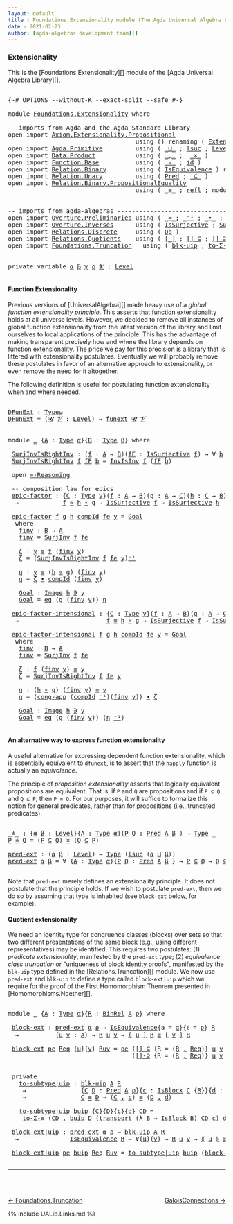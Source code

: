 ```yaml
---
layout: default
title : Foundations.Extensionality module (The Agda Universal Algebra Library)
date : 2021-02-23
author: [agda-algebras development team][]
---
```


### Extensionality

This is the [Foundations.Extensionality][] module of the [Agda Universal Algebra Library][].

<pre class="Agda">

<a id="294" class="Symbol">{-#</a> <a id="298" class="Keyword">OPTIONS</a> <a id="306" class="Pragma">--without-K</a> <a id="318" class="Pragma">--exact-split</a> <a id="332" class="Pragma">--safe</a> <a id="339" class="Symbol">#-}</a>

<a id="344" class="Keyword">module</a> <a id="351" href="Foundations.Extensionality.html" class="Module">Foundations.Extensionality</a> <a id="378" class="Keyword">where</a>

<a id="385" class="Comment">-- imports from Agda and the Agda Standard Library ------------------------------------</a>
<a id="473" class="Keyword">open</a> <a id="478" class="Keyword">import</a> <a id="485" href="Axiom.Extensionality.Propositional.html" class="Module">Axiom.Extensionality.Propositional</a>
                                   <a id="555" class="Keyword">using</a> <a id="561" class="Symbol">()</a> <a id="564" class="Keyword">renaming</a> <a id="573" class="Symbol">(</a> <a id="575" href="Axiom.Extensionality.Propositional.html#741" class="Function">Extensionality</a> <a id="590" class="Symbol">to</a> <a id="593" class="Function">funext</a> <a id="600" class="Symbol">)</a>
<a id="602" class="Keyword">open</a> <a id="607" class="Keyword">import</a> <a id="614" href="Agda.Primitive.html" class="Module">Agda.Primitive</a>         <a id="637" class="Keyword">using</a> <a id="643" class="Symbol">(</a> <a id="645" href="Agda.Primitive.html#810" class="Primitive Operator">_⊔_</a> <a id="649" class="Symbol">;</a> <a id="651" href="Agda.Primitive.html#780" class="Primitive">lsuc</a> <a id="656" class="Symbol">;</a> <a id="658" href="Agda.Primitive.html#597" class="Postulate">Level</a> <a id="664" class="Symbol">)</a> <a id="666" class="Keyword">renaming</a> <a id="675" class="Symbol">(</a> <a id="677" href="Agda.Primitive.html#326" class="Primitive">Set</a> <a id="681" class="Symbol">to</a> <a id="684" class="Primitive">Type</a> <a id="689" class="Symbol">;</a> <a id="691" href="Agda.Primitive.html#381" class="Primitive">Setω</a> <a id="696" class="Symbol">to</a> <a id="699" class="Primitive">Typeω</a> <a id="705" class="Symbol">)</a>
<a id="707" class="Keyword">open</a> <a id="712" class="Keyword">import</a> <a id="719" href="Data.Product.html" class="Module">Data.Product</a>           <a id="742" class="Keyword">using</a> <a id="748" class="Symbol">(</a> <a id="750" href="Agda.Builtin.Sigma.html#236" class="InductiveConstructor Operator">_,_</a> <a id="754" class="Symbol">;</a>  <a id="757" href="Data.Product.html#1167" class="Function Operator">_×_</a> <a id="761" class="Symbol">)</a>
<a id="763" class="Keyword">open</a> <a id="768" class="Keyword">import</a> <a id="775" href="Function.Base.html" class="Module">Function.Base</a>          <a id="798" class="Keyword">using</a> <a id="804" class="Symbol">(</a> <a id="806" href="Function.Base.html#1031" class="Function Operator">_∘_</a> <a id="810" class="Symbol">;</a> <a id="812" href="Function.Base.html#615" class="Function">id</a> <a id="815" class="Symbol">)</a>
<a id="817" class="Keyword">open</a> <a id="822" class="Keyword">import</a> <a id="829" href="Relation.Binary.html" class="Module">Relation.Binary</a>        <a id="852" class="Keyword">using</a> <a id="858" class="Symbol">(</a> <a id="860" href="Relation.Binary.Structures.html#1522" class="Record">IsEquivalence</a> <a id="874" class="Symbol">)</a> <a id="876" class="Keyword">renaming</a> <a id="885" class="Symbol">(</a> <a id="887" href="Relation.Binary.Core.html#882" class="Function">Rel</a> <a id="891" class="Symbol">to</a> <a id="894" class="Function">BinRel</a> <a id="901" class="Symbol">)</a>
<a id="903" class="Keyword">open</a> <a id="908" class="Keyword">import</a> <a id="915" href="Relation.Unary.html" class="Module">Relation.Unary</a>         <a id="938" class="Keyword">using</a> <a id="944" class="Symbol">(</a> <a id="946" href="Relation.Unary.html#1101" class="Function">Pred</a> <a id="951" class="Symbol">;</a> <a id="953" href="Relation.Unary.html#1742" class="Function Operator">_⊆_</a> <a id="957" class="Symbol">)</a>
<a id="959" class="Keyword">open</a> <a id="964" class="Keyword">import</a> <a id="971" href="Relation.Binary.PropositionalEquality.html" class="Module">Relation.Binary.PropositionalEquality</a>
                                   <a id="1044" class="Keyword">using</a> <a id="1050" class="Symbol">(</a> <a id="1052" href="Agda.Builtin.Equality.html#151" class="Datatype Operator">_≡_</a> <a id="1056" class="Symbol">;</a> <a id="1058" href="Agda.Builtin.Equality.html#208" class="InductiveConstructor">refl</a> <a id="1063" class="Symbol">;</a> <a id="1065" class="Keyword">module</a> <a id="1072" href="Relation.Binary.PropositionalEquality.Core.html#2708" class="Module">≡-Reasoning</a> <a id="1084" class="Symbol">;</a> <a id="1086" href="Relation.Binary.PropositionalEquality.Core.html#1461" class="Function">cong-app</a> <a id="1095" class="Symbol">)</a>


<a id="1099" class="Comment">-- imports from agda-algebras --------------------------------------------------------------</a>
<a id="1192" class="Keyword">open</a> <a id="1197" class="Keyword">import</a> <a id="1204" href="Overture.Preliminaries.html" class="Module">Overture.Preliminaries</a> <a id="1227" class="Keyword">using</a> <a id="1233" class="Symbol">(</a> <a id="1235" href="Overture.Preliminaries.html#9370" class="Function Operator">_≈_</a><a id="1238" class="Symbol">;</a> <a id="1240" href="Overture.Preliminaries.html#4949" class="Function Operator">_⁻¹</a> <a id="1244" class="Symbol">;</a> <a id="1246" href="Overture.Preliminaries.html#5275" class="Function Operator">_∙_</a> <a id="1250" class="Symbol">;</a> <a id="1252" href="Overture.Preliminaries.html#10089" class="Function">transport</a> <a id="1262" class="Symbol">)</a>
<a id="1264" class="Keyword">open</a> <a id="1269" class="Keyword">import</a> <a id="1276" href="Overture.Inverses.html" class="Module">Overture.Inverses</a>      <a id="1299" class="Keyword">using</a> <a id="1305" class="Symbol">(</a> <a id="1307" href="Overture.Inverses.html#3227" class="Function">IsSurjective</a> <a id="1320" class="Symbol">;</a> <a id="1322" href="Overture.Inverses.html#3483" class="Function">SurjInv</a> <a id="1330" class="Symbol">;</a> <a id="1332" href="Overture.Inverses.html#1934" class="Function">InvIsInv</a> <a id="1341" class="Symbol">;</a> <a id="1343" href="Overture.Inverses.html#1171" class="Datatype Operator">Image_∋_</a> <a id="1352" class="Symbol">;</a> <a id="1354" href="Overture.Inverses.html#1219" class="InductiveConstructor">eq</a> <a id="1357" class="Symbol">)</a>
<a id="1359" class="Keyword">open</a> <a id="1364" class="Keyword">import</a> <a id="1371" href="Relations.Discrete.html" class="Module">Relations.Discrete</a>     <a id="1394" class="Keyword">using</a> <a id="1400" class="Symbol">(</a> <a id="1402" href="Relations.Discrete.html#5506" class="Function">Op</a> <a id="1405" class="Symbol">)</a>
<a id="1407" class="Keyword">open</a> <a id="1412" class="Keyword">import</a> <a id="1419" href="Relations.Quotients.html" class="Module">Relations.Quotients</a>    <a id="1442" class="Keyword">using</a> <a id="1448" class="Symbol">(</a> <a id="1450" href="Relations.Quotients.html#3794" class="Function Operator">[_]</a> <a id="1454" class="Symbol">;</a> <a id="1456" href="Relations.Quotients.html#5695" class="Function">[]-⊆</a> <a id="1461" class="Symbol">;</a> <a id="1463" href="Relations.Quotients.html#5846" class="Function">[]-⊇</a> <a id="1468" class="Symbol">;</a> <a id="1470" href="Relations.Quotients.html#4459" class="Record">IsBlock</a> <a id="1478" class="Symbol">;</a> <a id="1480" href="Relations.Quotients.html#5176" class="Function Operator">⟪_⟫</a> <a id="1484" class="Symbol">)</a>
<a id="1486" class="Keyword">open</a> <a id="1491" class="Keyword">import</a> <a id="1498" href="Foundations.Truncation.html" class="Module">Foundations.Truncation</a>   <a id="1523" class="Keyword">using</a> <a id="1529" class="Symbol">(</a> <a id="1531" href="Foundations.Truncation.html#10715" class="Function">blk-uip</a> <a id="1539" class="Symbol">;</a> <a id="1541" href="Foundations.Truncation.html#6973" class="Function">to-Σ-≡</a> <a id="1548" class="Symbol">)</a>


<a id="1552" class="Keyword">private</a> <a id="1560" class="Keyword">variable</a> <a id="1569" href="Foundations.Extensionality.html#1569" class="Generalizable">α</a> <a id="1571" href="Foundations.Extensionality.html#1571" class="Generalizable">β</a> <a id="1573" href="Foundations.Extensionality.html#1573" class="Generalizable">γ</a> <a id="1575" href="Foundations.Extensionality.html#1575" class="Generalizable">ρ</a> <a id="1577" href="Foundations.Extensionality.html#1577" class="Generalizable">𝓥</a> <a id="1579" class="Symbol">:</a> <a id="1581" href="Agda.Primitive.html#597" class="Postulate">Level</a>

</pre>

#### Function Extensionality


Previous versions of [UniversalAlgebra][] made heavy use of a *global function extensionality principle*. This asserts that function extensionality holds at all universe levels.
However, we decided to remove all instances of global function extensionality from the latest version of the library and limit ourselves to local applications of the principle. This has the advantage of making transparent precisely how and where the library depends on function extensionality. The price we pay for this precision is a library that is littered with extensionality postulates. Eventually we will probably remove these postulates in favor of an alternative approach to extensionality, or even remove the need for it altogether.

The following definition is useful for postulating function extensionality when and where needed.

<pre class="Agda">

<a id="DFunExt"></a><a id="2465" href="Foundations.Extensionality.html#2465" class="Function">DFunExt</a> <a id="2473" class="Symbol">:</a> <a id="2475" href="Foundations.Extensionality.html#699" class="Primitive">Typeω</a>
<a id="2481" href="Foundations.Extensionality.html#2465" class="Function">DFunExt</a> <a id="2489" class="Symbol">=</a> <a id="2491" class="Symbol">(</a><a id="2492" href="Foundations.Extensionality.html#2492" class="Bound">𝓤</a> <a id="2494" href="Foundations.Extensionality.html#2494" class="Bound">𝓥</a> <a id="2496" class="Symbol">:</a> <a id="2498" href="Agda.Primitive.html#597" class="Postulate">Level</a><a id="2503" class="Symbol">)</a> <a id="2505" class="Symbol">→</a> <a id="2507" href="Foundations.Extensionality.html#593" class="Function">funext</a> <a id="2514" href="Foundations.Extensionality.html#2492" class="Bound">𝓤</a> <a id="2516" href="Foundations.Extensionality.html#2494" class="Bound">𝓥</a>


<a id="2520" class="Keyword">module</a> <a id="2527" href="Foundations.Extensionality.html#2527" class="Module">_</a> <a id="2529" class="Symbol">{</a><a id="2530" href="Foundations.Extensionality.html#2530" class="Bound">A</a> <a id="2532" class="Symbol">:</a> <a id="2534" href="Foundations.Extensionality.html#684" class="Primitive">Type</a> <a id="2539" href="Foundations.Extensionality.html#1569" class="Generalizable">α</a><a id="2540" class="Symbol">}{</a><a id="2542" href="Foundations.Extensionality.html#2542" class="Bound">B</a> <a id="2544" class="Symbol">:</a> <a id="2546" href="Foundations.Extensionality.html#684" class="Primitive">Type</a> <a id="2551" href="Foundations.Extensionality.html#1571" class="Generalizable">β</a><a id="2552" class="Symbol">}</a> <a id="2554" class="Keyword">where</a>

 <a id="2562" href="Foundations.Extensionality.html#2562" class="Function">SurjInvIsRightInv</a> <a id="2580" class="Symbol">:</a> <a id="2582" class="Symbol">(</a><a id="2583" href="Foundations.Extensionality.html#2583" class="Bound">f</a> <a id="2585" class="Symbol">:</a> <a id="2587" href="Foundations.Extensionality.html#2530" class="Bound">A</a> <a id="2589" class="Symbol">→</a> <a id="2591" href="Foundations.Extensionality.html#2542" class="Bound">B</a><a id="2592" class="Symbol">)(</a><a id="2594" href="Foundations.Extensionality.html#2594" class="Bound">fE</a> <a id="2597" class="Symbol">:</a> <a id="2599" href="Overture.Inverses.html#3227" class="Function">IsSurjective</a> <a id="2612" href="Foundations.Extensionality.html#2583" class="Bound">f</a><a id="2613" class="Symbol">)</a> <a id="2615" class="Symbol">→</a> <a id="2617" class="Symbol">∀</a> <a id="2619" href="Foundations.Extensionality.html#2619" class="Bound">b</a> <a id="2621" class="Symbol">→</a> <a id="2623" href="Foundations.Extensionality.html#2583" class="Bound">f</a> <a id="2625" class="Symbol">((</a><a id="2627" href="Overture.Inverses.html#3483" class="Function">SurjInv</a> <a id="2635" href="Foundations.Extensionality.html#2583" class="Bound">f</a> <a id="2637" href="Foundations.Extensionality.html#2594" class="Bound">fE</a><a id="2639" class="Symbol">)</a> <a id="2641" href="Foundations.Extensionality.html#2619" class="Bound">b</a><a id="2642" class="Symbol">)</a> <a id="2644" href="Agda.Builtin.Equality.html#151" class="Datatype Operator">≡</a> <a id="2646" href="Foundations.Extensionality.html#2619" class="Bound">b</a>
 <a id="2649" href="Foundations.Extensionality.html#2562" class="Function">SurjInvIsRightInv</a> <a id="2667" href="Foundations.Extensionality.html#2667" class="Bound">f</a> <a id="2669" href="Foundations.Extensionality.html#2669" class="Bound">fE</a> <a id="2672" href="Foundations.Extensionality.html#2672" class="Bound">b</a> <a id="2674" class="Symbol">=</a> <a id="2676" href="Overture.Inverses.html#1934" class="Function">InvIsInv</a> <a id="2685" href="Foundations.Extensionality.html#2667" class="Bound">f</a> <a id="2687" class="Symbol">(</a><a id="2688" href="Foundations.Extensionality.html#2669" class="Bound">fE</a> <a id="2691" href="Foundations.Extensionality.html#2672" class="Bound">b</a><a id="2692" class="Symbol">)</a>

 <a id="2696" class="Keyword">open</a> <a id="2701" href="Relation.Binary.PropositionalEquality.Core.html#2708" class="Module">≡-Reasoning</a>

 <a id="2715" class="Comment">-- composition law for epics</a>
 <a id="2745" href="Foundations.Extensionality.html#2745" class="Function">epic-factor</a> <a id="2757" class="Symbol">:</a> <a id="2759" class="Symbol">{</a><a id="2760" href="Foundations.Extensionality.html#2760" class="Bound">C</a> <a id="2762" class="Symbol">:</a> <a id="2764" href="Foundations.Extensionality.html#684" class="Primitive">Type</a> <a id="2769" href="Foundations.Extensionality.html#1573" class="Generalizable">γ</a><a id="2770" class="Symbol">}(</a><a id="2772" href="Foundations.Extensionality.html#2772" class="Bound">f</a> <a id="2774" class="Symbol">:</a> <a id="2776" href="Foundations.Extensionality.html#2530" class="Bound">A</a> <a id="2778" class="Symbol">→</a> <a id="2780" href="Foundations.Extensionality.html#2542" class="Bound">B</a><a id="2781" class="Symbol">)(</a><a id="2783" href="Foundations.Extensionality.html#2783" class="Bound">g</a> <a id="2785" class="Symbol">:</a> <a id="2787" href="Foundations.Extensionality.html#2530" class="Bound">A</a> <a id="2789" class="Symbol">→</a> <a id="2791" href="Foundations.Extensionality.html#2760" class="Bound">C</a><a id="2792" class="Symbol">)(</a><a id="2794" href="Foundations.Extensionality.html#2794" class="Bound">h</a> <a id="2796" class="Symbol">:</a> <a id="2798" href="Foundations.Extensionality.html#2760" class="Bound">C</a> <a id="2800" class="Symbol">→</a> <a id="2802" href="Foundations.Extensionality.html#2542" class="Bound">B</a><a id="2803" class="Symbol">)</a>
  <a id="2807" class="Symbol">→</a>            <a id="2820" href="Foundations.Extensionality.html#2772" class="Bound">f</a> <a id="2822" href="Overture.Preliminaries.html#9370" class="Function Operator">≈</a> <a id="2824" href="Foundations.Extensionality.html#2794" class="Bound">h</a> <a id="2826" href="Function.Base.html#1031" class="Function Operator">∘</a> <a id="2828" href="Foundations.Extensionality.html#2783" class="Bound">g</a> <a id="2830" class="Symbol">→</a> <a id="2832" href="Overture.Inverses.html#3227" class="Function">IsSurjective</a> <a id="2845" href="Foundations.Extensionality.html#2772" class="Bound">f</a> <a id="2847" class="Symbol">→</a> <a id="2849" href="Overture.Inverses.html#3227" class="Function">IsSurjective</a> <a id="2862" href="Foundations.Extensionality.html#2794" class="Bound">h</a>

 <a id="2866" href="Foundations.Extensionality.html#2745" class="Function">epic-factor</a> <a id="2878" href="Foundations.Extensionality.html#2878" class="Bound">f</a> <a id="2880" href="Foundations.Extensionality.html#2880" class="Bound">g</a> <a id="2882" href="Foundations.Extensionality.html#2882" class="Bound">h</a> <a id="2884" href="Foundations.Extensionality.html#2884" class="Bound">compId</a> <a id="2891" href="Foundations.Extensionality.html#2891" class="Bound">fe</a> <a id="2894" href="Foundations.Extensionality.html#2894" class="Bound">y</a> <a id="2896" class="Symbol">=</a> <a id="2898" href="Foundations.Extensionality.html#3069" class="Function">Goal</a>
  <a id="2905" class="Keyword">where</a>
   <a id="2914" href="Foundations.Extensionality.html#2914" class="Function">finv</a> <a id="2919" class="Symbol">:</a> <a id="2921" href="Foundations.Extensionality.html#2542" class="Bound">B</a> <a id="2923" class="Symbol">→</a> <a id="2925" href="Foundations.Extensionality.html#2530" class="Bound">A</a>
   <a id="2930" href="Foundations.Extensionality.html#2914" class="Function">finv</a> <a id="2935" class="Symbol">=</a> <a id="2937" href="Overture.Inverses.html#3483" class="Function">SurjInv</a> <a id="2945" href="Foundations.Extensionality.html#2878" class="Bound">f</a> <a id="2947" href="Foundations.Extensionality.html#2891" class="Bound">fe</a>

   <a id="2954" href="Foundations.Extensionality.html#2954" class="Function">ζ</a> <a id="2956" class="Symbol">:</a> <a id="2958" href="Foundations.Extensionality.html#2894" class="Bound">y</a> <a id="2960" href="Agda.Builtin.Equality.html#151" class="Datatype Operator">≡</a> <a id="2962" href="Foundations.Extensionality.html#2878" class="Bound">f</a> <a id="2964" class="Symbol">(</a><a id="2965" href="Foundations.Extensionality.html#2914" class="Function">finv</a> <a id="2970" href="Foundations.Extensionality.html#2894" class="Bound">y</a><a id="2971" class="Symbol">)</a>
   <a id="2976" href="Foundations.Extensionality.html#2954" class="Function">ζ</a> <a id="2978" class="Symbol">=</a> <a id="2980" class="Symbol">(</a><a id="2981" href="Foundations.Extensionality.html#2562" class="Function">SurjInvIsRightInv</a> <a id="2999" href="Foundations.Extensionality.html#2878" class="Bound">f</a> <a id="3001" href="Foundations.Extensionality.html#2891" class="Bound">fe</a> <a id="3004" href="Foundations.Extensionality.html#2894" class="Bound">y</a><a id="3005" class="Symbol">)</a><a id="3006" href="Overture.Preliminaries.html#4949" class="Function Operator">⁻¹</a>

   <a id="3013" href="Foundations.Extensionality.html#3013" class="Function">η</a> <a id="3015" class="Symbol">:</a> <a id="3017" href="Foundations.Extensionality.html#2894" class="Bound">y</a> <a id="3019" href="Agda.Builtin.Equality.html#151" class="Datatype Operator">≡</a> <a id="3021" class="Symbol">(</a><a id="3022" href="Foundations.Extensionality.html#2882" class="Bound">h</a> <a id="3024" href="Function.Base.html#1031" class="Function Operator">∘</a> <a id="3026" href="Foundations.Extensionality.html#2880" class="Bound">g</a><a id="3027" class="Symbol">)</a> <a id="3029" class="Symbol">(</a><a id="3030" href="Foundations.Extensionality.html#2914" class="Function">finv</a> <a id="3035" href="Foundations.Extensionality.html#2894" class="Bound">y</a><a id="3036" class="Symbol">)</a>
   <a id="3041" href="Foundations.Extensionality.html#3013" class="Function">η</a> <a id="3043" class="Symbol">=</a> <a id="3045" href="Foundations.Extensionality.html#2954" class="Function">ζ</a> <a id="3047" href="Overture.Preliminaries.html#5275" class="Function Operator">∙</a> <a id="3049" href="Foundations.Extensionality.html#2884" class="Bound">compId</a> <a id="3056" class="Symbol">(</a><a id="3057" href="Foundations.Extensionality.html#2914" class="Function">finv</a> <a id="3062" href="Foundations.Extensionality.html#2894" class="Bound">y</a><a id="3063" class="Symbol">)</a>

   <a id="3069" href="Foundations.Extensionality.html#3069" class="Function">Goal</a> <a id="3074" class="Symbol">:</a> <a id="3076" href="Overture.Inverses.html#1171" class="Datatype Operator">Image</a> <a id="3082" href="Foundations.Extensionality.html#2882" class="Bound">h</a> <a id="3084" href="Overture.Inverses.html#1171" class="Datatype Operator">∋</a> <a id="3086" href="Foundations.Extensionality.html#2894" class="Bound">y</a>
   <a id="3091" href="Foundations.Extensionality.html#3069" class="Function">Goal</a> <a id="3096" class="Symbol">=</a> <a id="3098" href="Overture.Inverses.html#1219" class="InductiveConstructor">eq</a> <a id="3101" class="Symbol">(</a><a id="3102" href="Foundations.Extensionality.html#2880" class="Bound">g</a> <a id="3104" class="Symbol">(</a><a id="3105" href="Foundations.Extensionality.html#2914" class="Function">finv</a> <a id="3110" href="Foundations.Extensionality.html#2894" class="Bound">y</a><a id="3111" class="Symbol">))</a> <a id="3114" href="Foundations.Extensionality.html#3013" class="Function">η</a>

 <a id="3118" href="Foundations.Extensionality.html#3118" class="Function">epic-factor-intensional</a> <a id="3142" class="Symbol">:</a> <a id="3144" class="Symbol">{</a><a id="3145" href="Foundations.Extensionality.html#3145" class="Bound">C</a> <a id="3147" class="Symbol">:</a> <a id="3149" href="Foundations.Extensionality.html#684" class="Primitive">Type</a> <a id="3154" href="Foundations.Extensionality.html#1573" class="Generalizable">γ</a><a id="3155" class="Symbol">}(</a><a id="3157" href="Foundations.Extensionality.html#3157" class="Bound">f</a> <a id="3159" class="Symbol">:</a> <a id="3161" href="Foundations.Extensionality.html#2530" class="Bound">A</a> <a id="3163" class="Symbol">→</a> <a id="3165" href="Foundations.Extensionality.html#2542" class="Bound">B</a><a id="3166" class="Symbol">)(</a><a id="3168" href="Foundations.Extensionality.html#3168" class="Bound">g</a> <a id="3170" class="Symbol">:</a> <a id="3172" href="Foundations.Extensionality.html#2530" class="Bound">A</a> <a id="3174" class="Symbol">→</a> <a id="3176" href="Foundations.Extensionality.html#3145" class="Bound">C</a><a id="3177" class="Symbol">)(</a><a id="3179" href="Foundations.Extensionality.html#3179" class="Bound">h</a> <a id="3181" class="Symbol">:</a> <a id="3183" href="Foundations.Extensionality.html#3145" class="Bound">C</a> <a id="3185" class="Symbol">→</a> <a id="3187" href="Foundations.Extensionality.html#2542" class="Bound">B</a><a id="3188" class="Symbol">)</a>
  <a id="3192" class="Symbol">→</a>                        <a id="3217" href="Foundations.Extensionality.html#3157" class="Bound">f</a> <a id="3219" href="Agda.Builtin.Equality.html#151" class="Datatype Operator">≡</a> <a id="3221" href="Foundations.Extensionality.html#3179" class="Bound">h</a> <a id="3223" href="Function.Base.html#1031" class="Function Operator">∘</a> <a id="3225" href="Foundations.Extensionality.html#3168" class="Bound">g</a> <a id="3227" class="Symbol">→</a> <a id="3229" href="Overture.Inverses.html#3227" class="Function">IsSurjective</a> <a id="3242" href="Foundations.Extensionality.html#3157" class="Bound">f</a> <a id="3244" class="Symbol">→</a> <a id="3246" href="Overture.Inverses.html#3227" class="Function">IsSurjective</a> <a id="3259" href="Foundations.Extensionality.html#3179" class="Bound">h</a>

 <a id="3263" href="Foundations.Extensionality.html#3118" class="Function">epic-factor-intensional</a> <a id="3287" href="Foundations.Extensionality.html#3287" class="Bound">f</a> <a id="3289" href="Foundations.Extensionality.html#3289" class="Bound">g</a> <a id="3291" href="Foundations.Extensionality.html#3291" class="Bound">h</a> <a id="3293" href="Foundations.Extensionality.html#3293" class="Bound">compId</a> <a id="3300" href="Foundations.Extensionality.html#3300" class="Bound">fe</a> <a id="3303" href="Foundations.Extensionality.html#3303" class="Bound">y</a> <a id="3305" class="Symbol">=</a> <a id="3307" href="Foundations.Extensionality.html#3489" class="Function">Goal</a>
  <a id="3314" class="Keyword">where</a>
   <a id="3323" href="Foundations.Extensionality.html#3323" class="Function">finv</a> <a id="3328" class="Symbol">:</a> <a id="3330" href="Foundations.Extensionality.html#2542" class="Bound">B</a> <a id="3332" class="Symbol">→</a> <a id="3334" href="Foundations.Extensionality.html#2530" class="Bound">A</a>
   <a id="3339" href="Foundations.Extensionality.html#3323" class="Function">finv</a> <a id="3344" class="Symbol">=</a> <a id="3346" href="Overture.Inverses.html#3483" class="Function">SurjInv</a> <a id="3354" href="Foundations.Extensionality.html#3287" class="Bound">f</a> <a id="3356" href="Foundations.Extensionality.html#3300" class="Bound">fe</a>

   <a id="3363" href="Foundations.Extensionality.html#3363" class="Function">ζ</a> <a id="3365" class="Symbol">:</a> <a id="3367" href="Foundations.Extensionality.html#3287" class="Bound">f</a> <a id="3369" class="Symbol">(</a><a id="3370" href="Foundations.Extensionality.html#3323" class="Function">finv</a> <a id="3375" href="Foundations.Extensionality.html#3303" class="Bound">y</a><a id="3376" class="Symbol">)</a> <a id="3378" href="Agda.Builtin.Equality.html#151" class="Datatype Operator">≡</a> <a id="3380" href="Foundations.Extensionality.html#3303" class="Bound">y</a>
   <a id="3385" href="Foundations.Extensionality.html#3363" class="Function">ζ</a> <a id="3387" class="Symbol">=</a> <a id="3389" href="Foundations.Extensionality.html#2562" class="Function">SurjInvIsRightInv</a> <a id="3407" href="Foundations.Extensionality.html#3287" class="Bound">f</a> <a id="3409" href="Foundations.Extensionality.html#3300" class="Bound">fe</a> <a id="3412" href="Foundations.Extensionality.html#3303" class="Bound">y</a>

   <a id="3418" href="Foundations.Extensionality.html#3418" class="Function">η</a> <a id="3420" class="Symbol">:</a> <a id="3422" class="Symbol">(</a><a id="3423" href="Foundations.Extensionality.html#3291" class="Bound">h</a> <a id="3425" href="Function.Base.html#1031" class="Function Operator">∘</a> <a id="3427" href="Foundations.Extensionality.html#3289" class="Bound">g</a><a id="3428" class="Symbol">)</a> <a id="3430" class="Symbol">(</a><a id="3431" href="Foundations.Extensionality.html#3323" class="Function">finv</a> <a id="3436" href="Foundations.Extensionality.html#3303" class="Bound">y</a><a id="3437" class="Symbol">)</a> <a id="3439" href="Agda.Builtin.Equality.html#151" class="Datatype Operator">≡</a> <a id="3441" href="Foundations.Extensionality.html#3303" class="Bound">y</a>
   <a id="3446" href="Foundations.Extensionality.html#3418" class="Function">η</a> <a id="3448" class="Symbol">=</a> <a id="3450" class="Symbol">(</a><a id="3451" href="Relation.Binary.PropositionalEquality.Core.html#1461" class="Function">cong-app</a> <a id="3460" class="Symbol">(</a><a id="3461" href="Foundations.Extensionality.html#3293" class="Bound">compId</a> <a id="3468" href="Overture.Preliminaries.html#4949" class="Function Operator">⁻¹</a><a id="3470" class="Symbol">)(</a><a id="3472" href="Foundations.Extensionality.html#3323" class="Function">finv</a> <a id="3477" href="Foundations.Extensionality.html#3303" class="Bound">y</a><a id="3478" class="Symbol">))</a> <a id="3481" href="Overture.Preliminaries.html#5275" class="Function Operator">∙</a> <a id="3483" href="Foundations.Extensionality.html#3363" class="Function">ζ</a>

   <a id="3489" href="Foundations.Extensionality.html#3489" class="Function">Goal</a> <a id="3494" class="Symbol">:</a> <a id="3496" href="Overture.Inverses.html#1171" class="Datatype Operator">Image</a> <a id="3502" href="Foundations.Extensionality.html#3291" class="Bound">h</a> <a id="3504" href="Overture.Inverses.html#1171" class="Datatype Operator">∋</a> <a id="3506" href="Foundations.Extensionality.html#3303" class="Bound">y</a>
   <a id="3511" href="Foundations.Extensionality.html#3489" class="Function">Goal</a> <a id="3516" class="Symbol">=</a> <a id="3518" href="Overture.Inverses.html#1219" class="InductiveConstructor">eq</a> <a id="3521" class="Symbol">(</a><a id="3522" href="Foundations.Extensionality.html#3289" class="Bound">g</a> <a id="3524" class="Symbol">(</a><a id="3525" href="Foundations.Extensionality.html#3323" class="Function">finv</a> <a id="3530" href="Foundations.Extensionality.html#3303" class="Bound">y</a><a id="3531" class="Symbol">))</a> <a id="3534" class="Symbol">(</a><a id="3535" href="Foundations.Extensionality.html#3418" class="Function">η</a> <a id="3537" href="Overture.Preliminaries.html#4949" class="Function Operator">⁻¹</a><a id="3539" class="Symbol">)</a>

</pre>


#### An alternative way to express function extensionality

A useful alternative for expressing dependent function extensionality, which is essentially equivalent to `dfunext`, is to assert that the `happly` function is actually an *equivalence*.


The principle of *proposition extensionality* asserts that logically equivalent propositions are equivalent.  That is, if `P` and `Q` are propositions and if `P ⊆ Q` and `Q ⊆ P`, then `P ≡ Q`. For our purposes, it will suffice to formalize this notion for general predicates, rather than for propositions (i.e., truncated predicates).

<pre class="Agda">

<a id="_≐_"></a><a id="4154" href="Foundations.Extensionality.html#4154" class="Function Operator">_≐_</a> <a id="4158" class="Symbol">:</a> <a id="4160" class="Symbol">{</a><a id="4161" href="Foundations.Extensionality.html#4161" class="Bound">α</a> <a id="4163" href="Foundations.Extensionality.html#4163" class="Bound">β</a> <a id="4165" class="Symbol">:</a> <a id="4167" href="Agda.Primitive.html#597" class="Postulate">Level</a><a id="4172" class="Symbol">}{</a><a id="4174" href="Foundations.Extensionality.html#4174" class="Bound">A</a> <a id="4176" class="Symbol">:</a> <a id="4178" href="Foundations.Extensionality.html#684" class="Primitive">Type</a> <a id="4183" href="Foundations.Extensionality.html#4161" class="Bound">α</a><a id="4184" class="Symbol">}(</a><a id="4186" href="Foundations.Extensionality.html#4186" class="Bound">P</a> <a id="4188" href="Foundations.Extensionality.html#4188" class="Bound">Q</a> <a id="4190" class="Symbol">:</a> <a id="4192" href="Relation.Unary.html#1101" class="Function">Pred</a> <a id="4197" href="Foundations.Extensionality.html#4174" class="Bound">A</a> <a id="4199" href="Foundations.Extensionality.html#4163" class="Bound">β</a> <a id="4201" class="Symbol">)</a> <a id="4203" class="Symbol">→</a> <a id="4205" href="Foundations.Extensionality.html#684" class="Primitive">Type</a> <a id="4210" class="Symbol">_</a>
<a id="4212" href="Foundations.Extensionality.html#4212" class="Bound">P</a> <a id="4214" href="Foundations.Extensionality.html#4154" class="Function Operator">≐</a> <a id="4216" href="Foundations.Extensionality.html#4216" class="Bound">Q</a> <a id="4218" class="Symbol">=</a> <a id="4220" class="Symbol">(</a><a id="4221" href="Foundations.Extensionality.html#4212" class="Bound">P</a> <a id="4223" href="Relation.Unary.html#1742" class="Function Operator">⊆</a> <a id="4225" href="Foundations.Extensionality.html#4216" class="Bound">Q</a><a id="4226" class="Symbol">)</a> <a id="4228" href="Data.Product.html#1167" class="Function Operator">×</a> <a id="4230" class="Symbol">(</a><a id="4231" href="Foundations.Extensionality.html#4216" class="Bound">Q</a> <a id="4233" href="Relation.Unary.html#1742" class="Function Operator">⊆</a> <a id="4235" href="Foundations.Extensionality.html#4212" class="Bound">P</a><a id="4236" class="Symbol">)</a>

<a id="pred-ext"></a><a id="4239" href="Foundations.Extensionality.html#4239" class="Function">pred-ext</a> <a id="4248" class="Symbol">:</a> <a id="4250" class="Symbol">(</a><a id="4251" href="Foundations.Extensionality.html#4251" class="Bound">α</a> <a id="4253" href="Foundations.Extensionality.html#4253" class="Bound">β</a> <a id="4255" class="Symbol">:</a> <a id="4257" href="Agda.Primitive.html#597" class="Postulate">Level</a><a id="4262" class="Symbol">)</a> <a id="4264" class="Symbol">→</a> <a id="4266" href="Foundations.Extensionality.html#684" class="Primitive">Type</a> <a id="4271" class="Symbol">(</a><a id="4272" href="Agda.Primitive.html#780" class="Primitive">lsuc</a> <a id="4277" class="Symbol">(</a><a id="4278" href="Foundations.Extensionality.html#4251" class="Bound">α</a> <a id="4280" href="Agda.Primitive.html#810" class="Primitive Operator">⊔</a> <a id="4282" href="Foundations.Extensionality.html#4253" class="Bound">β</a><a id="4283" class="Symbol">))</a>
<a id="4286" href="Foundations.Extensionality.html#4239" class="Function">pred-ext</a> <a id="4295" href="Foundations.Extensionality.html#4295" class="Bound">α</a> <a id="4297" href="Foundations.Extensionality.html#4297" class="Bound">β</a> <a id="4299" class="Symbol">=</a> <a id="4301" class="Symbol">∀</a> <a id="4303" class="Symbol">{</a><a id="4304" href="Foundations.Extensionality.html#4304" class="Bound">A</a> <a id="4306" class="Symbol">:</a> <a id="4308" href="Foundations.Extensionality.html#684" class="Primitive">Type</a> <a id="4313" href="Foundations.Extensionality.html#4295" class="Bound">α</a><a id="4314" class="Symbol">}{</a><a id="4316" href="Foundations.Extensionality.html#4316" class="Bound">P</a> <a id="4318" href="Foundations.Extensionality.html#4318" class="Bound">Q</a> <a id="4320" class="Symbol">:</a> <a id="4322" href="Relation.Unary.html#1101" class="Function">Pred</a> <a id="4327" href="Foundations.Extensionality.html#4304" class="Bound">A</a> <a id="4329" href="Foundations.Extensionality.html#4297" class="Bound">β</a> <a id="4331" class="Symbol">}</a> <a id="4333" class="Symbol">→</a> <a id="4335" href="Foundations.Extensionality.html#4316" class="Bound">P</a> <a id="4337" href="Relation.Unary.html#1742" class="Function Operator">⊆</a> <a id="4339" href="Foundations.Extensionality.html#4318" class="Bound">Q</a> <a id="4341" class="Symbol">→</a> <a id="4343" href="Foundations.Extensionality.html#4318" class="Bound">Q</a> <a id="4345" href="Relation.Unary.html#1742" class="Function Operator">⊆</a> <a id="4347" href="Foundations.Extensionality.html#4316" class="Bound">P</a> <a id="4349" class="Symbol">→</a> <a id="4351" href="Foundations.Extensionality.html#4316" class="Bound">P</a> <a id="4353" href="Agda.Builtin.Equality.html#151" class="Datatype Operator">≡</a> <a id="4355" href="Foundations.Extensionality.html#4318" class="Bound">Q</a>

</pre>

Note that `pred-ext` merely defines an extensionality principle. It does not postulate that the principle holds.  If we wish to postulate `pred-ext`, then we do so by assuming that type is inhabited (see `block-ext` below, for example).


#### Quotient extensionality

We need an identity type for congruence classes (blocks) over sets so that two different presentations of the same block (e.g., using different representatives) may be identified.  This requires two postulates: (1) *predicate extensionality*, manifested by the `pred-ext` type; (2) *equivalence class truncation* or "uniqueness of block identity proofs", manifested by the `blk-uip` type defined in the [Relations.Truncation][] module. We now use `pred-ext` and `blk-uip` to define a type called `block-ext|uip` which we require for the proof of the First Homomorphism Theorem presented in [Homomorphisms.Noether][].

<pre class="Agda">

<a id="5271" class="Keyword">module</a> <a id="5278" href="Foundations.Extensionality.html#5278" class="Module">_</a> <a id="5280" class="Symbol">{</a><a id="5281" href="Foundations.Extensionality.html#5281" class="Bound">A</a> <a id="5283" class="Symbol">:</a> <a id="5285" href="Foundations.Extensionality.html#684" class="Primitive">Type</a> <a id="5290" href="Foundations.Extensionality.html#1569" class="Generalizable">α</a><a id="5291" class="Symbol">}{</a><a id="5293" href="Foundations.Extensionality.html#5293" class="Bound">R</a> <a id="5295" class="Symbol">:</a> <a id="5297" href="Foundations.Extensionality.html#894" class="Function">BinRel</a> <a id="5304" href="Foundations.Extensionality.html#5281" class="Bound">A</a> <a id="5306" href="Foundations.Extensionality.html#1575" class="Generalizable">ρ</a><a id="5307" class="Symbol">}</a> <a id="5309" class="Keyword">where</a>

 <a id="5317" href="Foundations.Extensionality.html#5317" class="Function">block-ext</a> <a id="5327" class="Symbol">:</a> <a id="5329" href="Foundations.Extensionality.html#4239" class="Function">pred-ext</a> <a id="5338" href="Foundations.Extensionality.html#5290" class="Bound">α</a> <a id="5340" href="Foundations.Extensionality.html#5306" class="Bound">ρ</a> <a id="5342" class="Symbol">→</a> <a id="5344" href="Relation.Binary.Structures.html#1522" class="Record">IsEquivalence</a><a id="5357" class="Symbol">{</a><a id="5358" class="Argument">a</a> <a id="5360" class="Symbol">=</a> <a id="5362" href="Foundations.Extensionality.html#5290" class="Bound">α</a><a id="5363" class="Symbol">}{</a><a id="5365" class="Argument">ℓ</a> <a id="5367" class="Symbol">=</a> <a id="5369" href="Foundations.Extensionality.html#5306" class="Bound">ρ</a><a id="5370" class="Symbol">}</a> <a id="5372" href="Foundations.Extensionality.html#5293" class="Bound">R</a>
  <a id="5376" class="Symbol">→</a>          <a id="5387" class="Symbol">{</a><a id="5388" href="Foundations.Extensionality.html#5388" class="Bound">u</a> <a id="5390" href="Foundations.Extensionality.html#5390" class="Bound">v</a> <a id="5392" class="Symbol">:</a> <a id="5394" href="Foundations.Extensionality.html#5281" class="Bound">A</a><a id="5395" class="Symbol">}</a> <a id="5397" class="Symbol">→</a> <a id="5399" href="Foundations.Extensionality.html#5293" class="Bound">R</a> <a id="5401" href="Foundations.Extensionality.html#5388" class="Bound">u</a> <a id="5403" href="Foundations.Extensionality.html#5390" class="Bound">v</a> <a id="5405" class="Symbol">→</a> <a id="5407" href="Relations.Quotients.html#3794" class="Function Operator">[</a> <a id="5409" href="Foundations.Extensionality.html#5388" class="Bound">u</a> <a id="5411" href="Relations.Quotients.html#3794" class="Function Operator">]</a> <a id="5413" href="Foundations.Extensionality.html#5293" class="Bound">R</a> <a id="5415" href="Agda.Builtin.Equality.html#151" class="Datatype Operator">≡</a> <a id="5417" href="Relations.Quotients.html#3794" class="Function Operator">[</a> <a id="5419" href="Foundations.Extensionality.html#5390" class="Bound">v</a> <a id="5421" href="Relations.Quotients.html#3794" class="Function Operator">]</a> <a id="5423" href="Foundations.Extensionality.html#5293" class="Bound">R</a>

 <a id="5427" href="Foundations.Extensionality.html#5317" class="Function">block-ext</a> <a id="5437" href="Foundations.Extensionality.html#5437" class="Bound">pe</a> <a id="5440" href="Foundations.Extensionality.html#5440" class="Bound">Req</a> <a id="5444" class="Symbol">{</a><a id="5445" href="Foundations.Extensionality.html#5445" class="Bound">u</a><a id="5446" class="Symbol">}{</a><a id="5448" href="Foundations.Extensionality.html#5448" class="Bound">v</a><a id="5449" class="Symbol">}</a> <a id="5451" href="Foundations.Extensionality.html#5451" class="Bound">Ruv</a> <a id="5455" class="Symbol">=</a> <a id="5457" href="Foundations.Extensionality.html#5437" class="Bound">pe</a> <a id="5460" class="Symbol">(</a><a id="5461" href="Relations.Quotients.html#5695" class="Function">[]-⊆</a> <a id="5466" class="Symbol">{</a><a id="5467" class="Argument">R</a> <a id="5469" class="Symbol">=</a> <a id="5471" class="Symbol">(</a><a id="5472" href="Foundations.Extensionality.html#5293" class="Bound">R</a> <a id="5474" href="Agda.Builtin.Sigma.html#236" class="InductiveConstructor Operator">,</a> <a id="5476" href="Foundations.Extensionality.html#5440" class="Bound">Req</a><a id="5479" class="Symbol">)}</a> <a id="5482" href="Foundations.Extensionality.html#5445" class="Bound">u</a> <a id="5484" href="Foundations.Extensionality.html#5448" class="Bound">v</a> <a id="5486" href="Foundations.Extensionality.html#5451" class="Bound">Ruv</a><a id="5489" class="Symbol">)</a>
                                  <a id="5525" class="Symbol">(</a><a id="5526" href="Relations.Quotients.html#5846" class="Function">[]-⊇</a> <a id="5531" class="Symbol">{</a><a id="5532" class="Argument">R</a> <a id="5534" class="Symbol">=</a> <a id="5536" class="Symbol">(</a><a id="5537" href="Foundations.Extensionality.html#5293" class="Bound">R</a> <a id="5539" href="Agda.Builtin.Sigma.html#236" class="InductiveConstructor Operator">,</a> <a id="5541" href="Foundations.Extensionality.html#5440" class="Bound">Req</a><a id="5544" class="Symbol">)}</a> <a id="5547" href="Foundations.Extensionality.html#5445" class="Bound">u</a> <a id="5549" href="Foundations.Extensionality.html#5448" class="Bound">v</a> <a id="5551" href="Foundations.Extensionality.html#5451" class="Bound">Ruv</a><a id="5554" class="Symbol">)</a>


 <a id="5559" class="Keyword">private</a>
   <a id="5570" href="Foundations.Extensionality.html#5570" class="Function">to-subtype|uip</a> <a id="5585" class="Symbol">:</a> <a id="5587" href="Foundations.Truncation.html#10715" class="Function">blk-uip</a> <a id="5595" href="Foundations.Extensionality.html#5281" class="Bound">A</a> <a id="5597" href="Foundations.Extensionality.html#5293" class="Bound">R</a>
    <a id="5603" class="Symbol">→</a>               <a id="5619" class="Symbol">{</a><a id="5620" href="Foundations.Extensionality.html#5620" class="Bound">C</a> <a id="5622" href="Foundations.Extensionality.html#5622" class="Bound">D</a> <a id="5624" class="Symbol">:</a> <a id="5626" href="Relation.Unary.html#1101" class="Function">Pred</a> <a id="5631" href="Foundations.Extensionality.html#5281" class="Bound">A</a> <a id="5633" href="Foundations.Extensionality.html#5306" class="Bound">ρ</a><a id="5634" class="Symbol">}{</a><a id="5636" href="Foundations.Extensionality.html#5636" class="Bound">c</a> <a id="5638" class="Symbol">:</a> <a id="5640" href="Relations.Quotients.html#4459" class="Record">IsBlock</a> <a id="5648" href="Foundations.Extensionality.html#5620" class="Bound">C</a> <a id="5650" class="Symbol">{</a><a id="5651" href="Foundations.Extensionality.html#5293" class="Bound">R</a><a id="5652" class="Symbol">}}{</a><a id="5655" href="Foundations.Extensionality.html#5655" class="Bound">d</a> <a id="5657" class="Symbol">:</a> <a id="5659" href="Relations.Quotients.html#4459" class="Record">IsBlock</a> <a id="5667" href="Foundations.Extensionality.html#5622" class="Bound">D</a> <a id="5669" class="Symbol">{</a><a id="5670" href="Foundations.Extensionality.html#5293" class="Bound">R</a><a id="5671" class="Symbol">}}</a>
    <a id="5678" class="Symbol">→</a>               <a id="5694" href="Foundations.Extensionality.html#5620" class="Bound">C</a> <a id="5696" href="Agda.Builtin.Equality.html#151" class="Datatype Operator">≡</a> <a id="5698" href="Foundations.Extensionality.html#5622" class="Bound">D</a> <a id="5700" class="Symbol">→</a> <a id="5702" class="Symbol">(</a><a id="5703" href="Foundations.Extensionality.html#5620" class="Bound">C</a> <a id="5705" href="Agda.Builtin.Sigma.html#236" class="InductiveConstructor Operator">,</a> <a id="5707" href="Foundations.Extensionality.html#5636" class="Bound">c</a><a id="5708" class="Symbol">)</a> <a id="5710" href="Agda.Builtin.Equality.html#151" class="Datatype Operator">≡</a> <a id="5712" class="Symbol">(</a><a id="5713" href="Foundations.Extensionality.html#5622" class="Bound">D</a> <a id="5715" href="Agda.Builtin.Sigma.html#236" class="InductiveConstructor Operator">,</a> <a id="5717" href="Foundations.Extensionality.html#5655" class="Bound">d</a><a id="5718" class="Symbol">)</a>

   <a id="5724" href="Foundations.Extensionality.html#5570" class="Function">to-subtype|uip</a> <a id="5739" href="Foundations.Extensionality.html#5739" class="Bound">buip</a> <a id="5744" class="Symbol">{</a><a id="5745" href="Foundations.Extensionality.html#5745" class="Bound">C</a><a id="5746" class="Symbol">}{</a><a id="5748" href="Foundations.Extensionality.html#5748" class="Bound">D</a><a id="5749" class="Symbol">}{</a><a id="5751" href="Foundations.Extensionality.html#5751" class="Bound">c</a><a id="5752" class="Symbol">}{</a><a id="5754" href="Foundations.Extensionality.html#5754" class="Bound">d</a><a id="5755" class="Symbol">}</a> <a id="5757" href="Foundations.Extensionality.html#5757" class="Bound">CD</a> <a id="5760" class="Symbol">=</a>
    <a id="5766" href="Foundations.Truncation.html#6973" class="Function">to-Σ-≡</a> <a id="5773" class="Symbol">(</a><a id="5774" href="Foundations.Extensionality.html#5757" class="Bound">CD</a> <a id="5777" href="Agda.Builtin.Sigma.html#236" class="InductiveConstructor Operator">,</a> <a id="5779" href="Foundations.Extensionality.html#5739" class="Bound">buip</a> <a id="5784" href="Foundations.Extensionality.html#5748" class="Bound">D</a> <a id="5786" class="Symbol">(</a><a id="5787" href="Overture.Preliminaries.html#10089" class="Function">transport</a> <a id="5797" class="Symbol">(λ</a> <a id="5800" href="Foundations.Extensionality.html#5800" class="Bound">B</a> <a id="5802" class="Symbol">→</a> <a id="5804" href="Relations.Quotients.html#4459" class="Record">IsBlock</a> <a id="5812" href="Foundations.Extensionality.html#5800" class="Bound">B</a><a id="5813" class="Symbol">)</a> <a id="5815" href="Foundations.Extensionality.html#5757" class="Bound">CD</a> <a id="5818" href="Foundations.Extensionality.html#5751" class="Bound">c</a><a id="5819" class="Symbol">)</a> <a id="5821" href="Foundations.Extensionality.html#5754" class="Bound">d</a><a id="5822" class="Symbol">)</a>

 <a id="5826" href="Foundations.Extensionality.html#5826" class="Function">block-ext|uip</a> <a id="5840" class="Symbol">:</a> <a id="5842" href="Foundations.Extensionality.html#4239" class="Function">pred-ext</a> <a id="5851" href="Foundations.Extensionality.html#5290" class="Bound">α</a> <a id="5853" href="Foundations.Extensionality.html#5306" class="Bound">ρ</a> <a id="5855" class="Symbol">→</a> <a id="5857" href="Foundations.Truncation.html#10715" class="Function">blk-uip</a> <a id="5865" href="Foundations.Extensionality.html#5281" class="Bound">A</a> <a id="5867" href="Foundations.Extensionality.html#5293" class="Bound">R</a>
  <a id="5871" class="Symbol">→</a>              <a id="5886" href="Relation.Binary.Structures.html#1522" class="Record">IsEquivalence</a> <a id="5900" href="Foundations.Extensionality.html#5293" class="Bound">R</a> <a id="5902" class="Symbol">→</a> <a id="5904" class="Symbol">∀{</a><a id="5906" href="Foundations.Extensionality.html#5906" class="Bound">u</a><a id="5907" class="Symbol">}{</a><a id="5909" href="Foundations.Extensionality.html#5909" class="Bound">v</a><a id="5910" class="Symbol">}</a> <a id="5912" class="Symbol">→</a> <a id="5914" href="Foundations.Extensionality.html#5293" class="Bound">R</a> <a id="5916" href="Foundations.Extensionality.html#5906" class="Bound">u</a> <a id="5918" href="Foundations.Extensionality.html#5909" class="Bound">v</a> <a id="5920" class="Symbol">→</a> <a id="5922" href="Relations.Quotients.html#5176" class="Function Operator">⟪</a> <a id="5924" href="Foundations.Extensionality.html#5906" class="Bound">u</a> <a id="5926" href="Relations.Quotients.html#5176" class="Function Operator">⟫</a> <a id="5928" href="Agda.Builtin.Equality.html#151" class="Datatype Operator">≡</a> <a id="5930" href="Relations.Quotients.html#5176" class="Function Operator">⟪</a> <a id="5932" href="Foundations.Extensionality.html#5909" class="Bound">v</a> <a id="5934" href="Relations.Quotients.html#5176" class="Function Operator">⟫</a>

 <a id="5938" href="Foundations.Extensionality.html#5826" class="Function">block-ext|uip</a> <a id="5952" href="Foundations.Extensionality.html#5952" class="Bound">pe</a> <a id="5955" href="Foundations.Extensionality.html#5955" class="Bound">buip</a> <a id="5960" href="Foundations.Extensionality.html#5960" class="Bound">Req</a> <a id="5964" href="Foundations.Extensionality.html#5964" class="Bound">Ruv</a> <a id="5968" class="Symbol">=</a> <a id="5970" href="Foundations.Extensionality.html#5570" class="Function">to-subtype|uip</a> <a id="5985" href="Foundations.Extensionality.html#5955" class="Bound">buip</a> <a id="5990" class="Symbol">(</a><a id="5991" href="Foundations.Extensionality.html#5317" class="Function">block-ext</a> <a id="6001" href="Foundations.Extensionality.html#5952" class="Bound">pe</a> <a id="6004" href="Foundations.Extensionality.html#5960" class="Bound">Req</a> <a id="6008" href="Foundations.Extensionality.html#5964" class="Bound">Ruv</a><a id="6011" class="Symbol">)</a>

</pre>





---------------------------------------


<br>
<br>

[← Foundations.Truncation](Foundations.Truncation.html)
<span style="float:right;">[GaloisConnections →](GaloisConnections.html)</span>


{% include UALib.Links.md %}


[agda-algebras development team]: https://github.com/ualib/agda-algebras#the-agda-algebras-development-team

